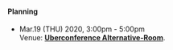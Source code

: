 #### Planning  

  - Mar.19 (THU) 2020, 3:00pm - 5:00pm  
    Venue: **[Uberconference Alternative-Room](https://www.uberconference.com/room/openchainproject-alternative-room)**.  
